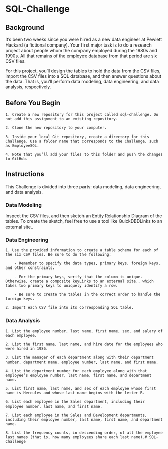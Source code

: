 # SQL-Challenge

## Background
It’s been two weeks since you were hired as a new data engineer at Pewlett Hackard (a fictional company). Your first major task is to do a research project about people whom the company employed during the 1980s and 1990s. All that remains of the employee database from that period are six CSV files.

For this project, you’ll design the tables to hold the data from the CSV files, import the CSV files into a SQL database, and then answer questions about the data. That is, you’ll perform data modeling, data engineering, and data analysis, respectively.

## Before You Begin
    1. Create a new repository for this project called sql-challenge. Do not add this assignment to an existing repository.

    2. Clone the new repository to your computer.

    3. Inside your local Git repository, create a directory for this Challenge. Use a folder name that corresponds to the Challenge, such as EmployeeSQL.

    4. Note that you’ll add your files to this folder and push the changes to GitHub.

## Instructions
This Challenge is divided into three parts: data modeling, data engineering, and data analysis.

### Data Modeling
Inspect the CSV files, and then sketch an Entity Relationship Diagram of the tables. To create the sketch, feel free to use a tool like QuickDBDLinks to an external site..

### Data Engineering
    1. Use the provided information to create a table schema for each of the six CSV files. Be sure to do the following:

        - Remember to specify the data types, primary keys, foreign keys, and other constraints.

        - For the primary keys, verify that the column is unique. Otherwise, create a composite keyLinks to an external site., which takes two primary keys to uniquely identify a row.

        - Be sure to create the tables in the correct order to handle the foreign keys.

    2. Import each CSV file into its corresponding SQL table.

### Data Analysis
    1. List the employee number, last name, first name, sex, and salary of each employee.

    2. List the first name, last name, and hire date for the employees who were hired in 1986.

    3. List the manager of each department along with their department number, department name, employee number, last name, and first name.

    4. List the department number for each employee along with that employee’s employee number, last name, first name, and department name.

    5. List first name, last name, and sex of each employee whose first name is Hercules and whose last name begins with the letter B.

    6. List each employee in the Sales department, including their employee number, last name, and first name.

    7. List each employee in the Sales and Development departments, including their employee number, last name, first name, and department name.

    8. List the frequency counts, in descending order, of all the employee last names (that is, how many employees share each last name).# SQL-Challenge